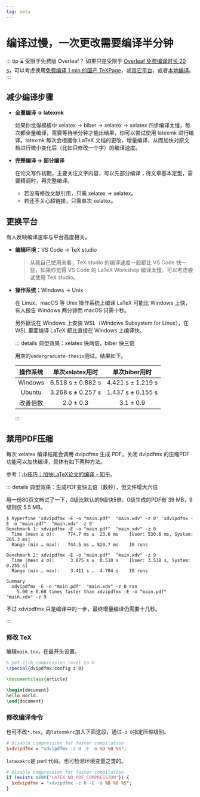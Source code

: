 ```yaml
---
tag: meta
---
```


# 编译过慢，一次更改需要编译半分钟

<!-- https://github.com/BITNP/BIThesis/discussions/453 -->

::: tip ⌛ 受限于免费版 Overleaf？
如果只是受限于 [Overleaf 免费编译时长 20 s](https://cn.overleaf.com/user/subscription/choose-your-plan)，可以考虑换用[免费编译 1 min 的国产 TeXPage](https://www.texpage.com/)，或[其它平台](https://github.com/BITNP/BIThesis/discussions/536)，或者[本地编译](../guide/getting-started.md)。
:::

## 减少编译步骤

- **全量编译 → latexmk**

  如果你觉得模板中 xelatex → biber → xelatex → xelatex 四步编译太慢，每次都全量编译，需要等待半分钟才能出结果，你可以尝试使用 latexmk 进行编译。latexmk 每次会根据你 LaTeX 文档的更改，增量编译，从而加快对原文档进行微小变化后（比如只修改一个字）的编译速度。

- **完整编译 → 部分编译**

  在论文写作初期，主要关注文字内容，可以先部分编译；待文章基本定型，需要精调时，再完整编译。
  - 若没有修改文献引用，只需 xelatex → xelatex。
  - 若还不关心超链接，只需单次 xelatex。

## 更换平台

有人反映编译速率与平台高度相关。

- **编辑环境**：VS Code → TeX studio

  > 从我自己使用来看，TeX studio 的编译速度一般都比 VS Code 快一些，如果你觉得 VS Code 的 LaTeX Workshop 编译太慢，可以考虑尝试使用 TeX studio。

- **操作系统**：Windows → Unix

  在 Linux、macOS 等 Unix 操作系统上编译 LaTeX 可能比 Windows 上快，有人报告 Windows 两分钟而 macOS 只需十秒。

  另外据说在 Windows 上安装 WSL（Windows Subsystem for Linux），在 WSL 里面编译 LaTeX 都比直接在 Windows 上编译快。

  ::: details 典型效果：xelatex 快两倍，biber 快三倍

  用空的`undergraduate-thesis`测试，结果如下。

  | 操作系统 |  单次xelatex用时  |   单次biber用时   |
  | :------: | :---------------: | :---------------: |
  | Windows  | 6.518 s ± 0.882 s | 4.421 s ± 1.219 s |
  |  Ubuntu  | 3.268 s ± 0.257 s | 1.437 s ± 0.155 s |
  | 改善倍数 |     2.0 ± 0.3     |     3.1 ± 0.9     |

  :::

## 禁用PDF压缩

每次 xelatex 编译结尾会调用 dvipdfmx 生成 PDF。关闭 dvipdfmx 的压缩PDF功能可以加快编译，具体有如下两种方法。

参考：[小技巧：加快LaTeX论文的编译 - 知乎](https://zhuanlan.zhihu.com/p/357926809)。

::: details 典型效果：生成PDF变快五倍（数秒），但文件增大六倍

用一份80页文档试了一下，0级比默认的9级快5倍。0级生成的PDF有 39 MB，9级则仅 5.5 MB。

```shell
$ hyperfine 'xdvipdfmx -E -o "main.pdf"  "main.xdv" -z 0' 'xdvipdfmx -E -o "main.pdf"  "main.xdv" -z 9'
Benchmark 1: xdvipdfmx -E -o "main.pdf"  "main.xdv" -z 0
  Time (mean ± σ):     774.7 ms ±  23.6 ms    [User: 530.6 ms, System: 205.3 ms]
  Range (min … max):   744.5 ms … 820.7 ms    10 runs

Benchmark 2: xdvipdfmx -E -o "main.pdf"  "main.xdv" -z 9
  Time (mean ± σ):      3.875 s ±  0.510 s    [User: 3.538 s, System: 0.255 s]
  Range (min … max):    3.411 s …  4.704 s    10 runs

Summary
  xdvipdfmx -E -o "main.pdf"  "main.xdv" -z 0 ran
    5.00 ± 0.68 times faster than xdvipdfmx -E -o "main.pdf"  "main.xdv" -z 9
```

不过 xdvipdfmx 只是编译中的一步，最终增量编译仍需要十几秒。

:::

### 修改 TeX

编辑`main.tex`，在最开头设置。

```latex {1-2}
% Set zlib compression level to 0
\special{dvipdfmx:config z 0}

\documentclass{article}

\begin{document}
hello world.
\end{document}
```

### 修改编译命令

也可不改`*.tex`，向`latexmkrc`加入下面这段，通过`-z 0`指定压缩级别。

```perl
# Disable compression for faster compilation
$xdvipdfmx = "xdvipdfmx -z 0 -E -o %D %O %S";
```

`latexmkrc`是 perl 代码，也可检测环境变量之类的。

```perl
# Disable compression for faster compilation
if (exists $ENV{'LATEX_NO_PDF_COMPRESSION'}) {
  $xdvipdfmx = "xdvipdfmx -z 0 -E -o %D %O %S";
}
```
